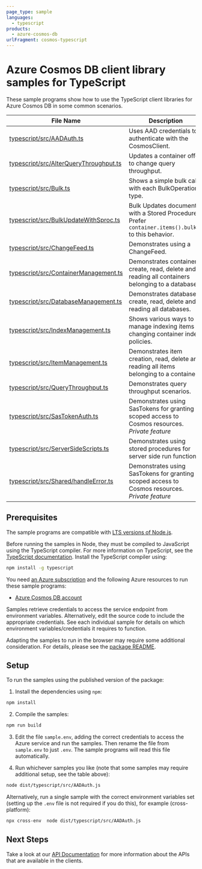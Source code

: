 ```yaml
---
page_type: sample
languages:
  - typescript
products:
  - azure-cosmos-db
urlFragment: cosmos-typescript
---
```


# Azure Cosmos DB client library samples for TypeScript

These sample programs show how to use the TypeScript client libraries for Azure Cosmos DB in some common scenarios.

| **File Name**                                                                 | **Description**                                                                                     |
| ----------------------------------------------------------------------------- | --------------------------------------------------------------------------------------------------- |
| [typescript/src/AADAuth.ts][typescript_src_aadauth]                           | Uses AAD credentials to authenticate with the CosmosClient.                                         |
| [typescript/src/AlterQueryThroughput.ts][typescript_src_alterquerythroughput] | Updates a container offer to change query throughput.                                               |
| [typescript/src/Bulk.ts][typescript_src_bulk]                                 | Shows a simple bulk call with each BulkOperation type.                                              |
| [typescript/src/BulkUpdateWithSproc.ts][typescript_src_bulkupdatewithsproc]   | Bulk Updates documents with a Stored Procedure. Prefer `container.items().bulk()` to this behavior. |
| [typescript/src/ChangeFeed.ts][typescript_src_changefeed]                     | Demonstrates using a ChangeFeed.                                                                    |
| [typescript/src/ContainerManagement.ts][typescript_src_containermanagement]   | Demonstrates container create, read, delete and reading all containers belonging to a database.     |
| [typescript/src/DatabaseManagement.ts][typescript_src_databasemanagement]     | Demonstrates database create, read, delete and reading all databases.                               |
| [typescript/src/IndexManagement.ts][typescript_src_indexmanagement]           | Shows various ways to manage indexing items or changing container index policies.                   |
| [typescript/src/ItemManagement.ts][typescript_src_itemmanagement]             | Demonstrates item creation, read, delete and reading all items belonging to a container.            |
| [typescript/src/QueryThroughput.ts][typescript_src_querythroughput]           | Demonstrates query throughput scenarios.                                                            |
| [typescript/src/SasTokenAuth.ts][typescript_src_sastokenauth]                 | Demonstrates using SasTokens for granting scoped access to Cosmos resources. _Private feature_      |
| [typescript/src/ServerSideScripts.ts][typescript_src_serversidescripts]       | Demonstrates using stored procedures for server side run functions                                  |
| [typescript/src/Shared/handleError.ts][typescript_src_shared_handleerror]     | Demonstrates using SasTokens for granting scoped access to Cosmos resources. _Private feature_      |

## Prerequisites

The sample programs are compatible with [LTS versions of Node.js](https://nodejs.org/about/releases/).

Before running the samples in Node, they must be compiled to JavaScript using the TypeScript compiler. For more information on TypeScript, see the [TypeScript documentation][typescript]. Install the TypeScript compiler using:

```bash
npm install -g typescript
```

You need [an Azure subscription][freesub] and the following Azure resources to run these sample programs:

- [Azure Cosmos DB account][createinstance_azurecosmosdbaccount]

Samples retrieve credentials to access the service endpoint from environment variables. Alternatively, edit the source code to include the appropriate credentials. See each individual sample for details on which environment variables/credentials it requires to function.

Adapting the samples to run in the browser may require some additional consideration. For details, please see the [package README][package].

## Setup

To run the samples using the published version of the package:

1. Install the dependencies using `npm`:

```bash
npm install
```

2. Compile the samples:

```bash
npm run build
```

3. Edit the file `sample.env`, adding the correct credentials to access the Azure service and run the samples. Then rename the file from `sample.env` to just `.env`. The sample programs will read this file automatically.

4. Run whichever samples you like (note that some samples may require additional setup, see the table above):

```bash
node dist/typescript/src/AADAuth.js
```

Alternatively, run a single sample with the correct environment variables set (setting up the `.env` file is not required if you do this), for example (cross-platform):

```bash
npx cross-env  node dist/typescript/src/AADAuth.js
```

## Next Steps

Take a look at our [API Documentation][apiref] for more information about the APIs that are available in the clients.

[typescript_src_aadauth]: https://github.com/Azure/azure-sdk-for-js/blob/main/sdk/cosmosdb/cosmos/samples/v3/typescript/src/typescript/src/AADAuth.ts
[typescript_src_alterquerythroughput]: https://github.com/Azure/azure-sdk-for-js/blob/main/sdk/cosmosdb/cosmos/samples/v3/typescript/src/typescript/src/AlterQueryThroughput.ts
[typescript_src_bulk]: https://github.com/Azure/azure-sdk-for-js/blob/main/sdk/cosmosdb/cosmos/samples/v3/typescript/src/typescript/src/Bulk.ts
[typescript_src_bulkupdatewithsproc]: https://github.com/Azure/azure-sdk-for-js/blob/main/sdk/cosmosdb/cosmos/samples/v3/typescript/src/typescript/src/BulkUpdateWithSproc.ts
[typescript_src_changefeed]: https://github.com/Azure/azure-sdk-for-js/blob/main/sdk/cosmosdb/cosmos/samples/v3/typescript/src/typescript/src/ChangeFeed.ts
[typescript_src_containermanagement]: https://github.com/Azure/azure-sdk-for-js/blob/main/sdk/cosmosdb/cosmos/samples/v3/typescript/src/typescript/src/ContainerManagement.ts
[typescript_src_databasemanagement]: https://github.com/Azure/azure-sdk-for-js/blob/main/sdk/cosmosdb/cosmos/samples/v3/typescript/src/typescript/src/DatabaseManagement.ts
[typescript_src_indexmanagement]: https://github.com/Azure/azure-sdk-for-js/blob/main/sdk/cosmosdb/cosmos/samples/v3/typescript/src/typescript/src/IndexManagement.ts
[typescript_src_itemmanagement]: https://github.com/Azure/azure-sdk-for-js/blob/main/sdk/cosmosdb/cosmos/samples/v3/typescript/src/typescript/src/ItemManagement.ts
[typescript_src_querythroughput]: https://github.com/Azure/azure-sdk-for-js/blob/main/sdk/cosmosdb/cosmos/samples/v3/typescript/src/typescript/src/QueryThroughput.ts
[typescript_src_sastokenauth]: https://github.com/Azure/azure-sdk-for-js/blob/main/sdk/cosmosdb/cosmos/samples/v3/typescript/src/typescript/src/SasTokenAuth.ts
[typescript_src_serversidescripts]: https://github.com/Azure/azure-sdk-for-js/blob/main/sdk/cosmosdb/cosmos/samples/v3/typescript/src/typescript/src/ServerSideScripts.ts
[typescript_src_shared_handleerror]: https://github.com/Azure/azure-sdk-for-js/blob/main/sdk/cosmosdb/cosmos/samples/v3/typescript/src/typescript/src/Shared/handleError.ts
[apiref]: https://docs.microsoft.com/javascript/api/@azure/cosmos
[freesub]: https://azure.microsoft.com/free/
[createinstance_azurecosmosdbaccount]: https://docs.microsoft.com/azure/cosmos-db/how-to-manage-database-account#create-an-account
[package]: https://github.com/Azure/azure-sdk-for-js/tree/main/sdk/cosmosdb/cosmos/README.md
[typescript]: https://www.typescriptlang.org/docs/home.html

